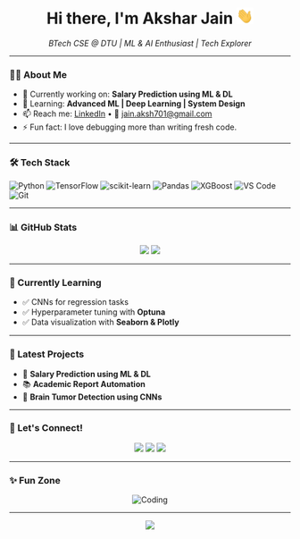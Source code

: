 <!-- GitHub Profile README.md with Animations -->

<h1 align="center">
  Hi there, I'm Akshar Jain <img src="https://raw.githubusercontent.com/ABSphreak/ABSphreak/master/gifs/Hi.gif" width="30px">
</h1>

<p align="center">
  <em>BTech CSE @ DTU | ML & AI Enthusiast | Tech Explorer</em>
</p>

---

### 🧑‍💻 About Me

- 🔭 Currently working on: **Salary Prediction using ML & DL**
- 🌱 Learning: **Advanced ML | Deep Learning | System Design**
- 📫 Reach me: [LinkedIn](https://www.linkedin.com/in/akshar-jain-dtu/) • 📧 jain.aksh701@gmail.com
- ⚡ Fun fact: I love debugging more than writing fresh code.

---

### 🛠️ Tech Stack

![Python](https://img.shields.io/badge/-Python-333?style=flat&logo=python)
![TensorFlow](https://img.shields.io/badge/-TensorFlow-333?style=flat&logo=tensorflow)
![scikit-learn](https://img.shields.io/badge/-Scikit--Learn-333?style=flat&logo=scikit-learn)
![Pandas](https://img.shields.io/badge/-Pandas-333?style=flat&logo=pandas)
![XGBoost](https://img.shields.io/badge/-XGBoost-333?style=flat&logo=xgboost)
![VS Code](https://img.shields.io/badge/-VS%20Code-333?style=flat&logo=visual-studio-code)
![Git](https://img.shields.io/badge/-Git-333?style=flat&logo=git)

---

### 📊 GitHub Stats

<p align="center">
  <img src="https://github-readme-stats.vercel.app/api?username=Akshar701&show_icons=true&theme=tokyonight" width="45%" />
  <img src="https://github-readme-stats.vercel.app/api/top-langs/?username=Akshar701&layout=compact&theme=tokyonight" width="45%" />
</p>

---

### 🧠 Currently Learning

- ✅ CNNs for regression tasks
- ✅ Hyperparameter tuning with **Optuna**
- ✅ Data visualization with **Seaborn & Plotly**

---

### 📝 Latest Projects

- 💼 **Salary Prediction using ML & DL**
- 📚 **Academic Report Automation**
- 🧠 **Brain Tumor Detection using CNNs**

---

### 🌟 Let's Connect!

<p align="center">
  <a href="https://www.linkedin.com/in/akshar-jain-dtu/"><img src="https://img.shields.io/badge/-LinkedIn-0A66C2?style=flat&logo=linkedin&logoColor=white"></a>
  <a href="mailto:jain.aksh701@gmail.com"><img src="https://img.shields.io/badge/-Email-D14836?style=flat&logo=gmail&logoColor=white"></a>
  <a href="https://github.com/Akshar701"><img src="https://img.shields.io/badge/-GitHub-333?style=flat&logo=github&logoColor=white"></a>
</p>

---

### ✨ Fun Zone

<p align="center">
  <img src="https://media.giphy.com/media/qgQUggAC3Pfv687qPC/giphy.gif" width="250" alt="Coding" />
</p>

---

<p align="center">
  <img src="https://readme-typing-svg.herokuapp.com?font=Fira+Code&size=22&pause=1000&color=F78C6C&center=true&width=435&lines=Thanks+for+visiting!;Happy+coding+👨‍💻;Connect+and+collab+anytime!" />
</p>
